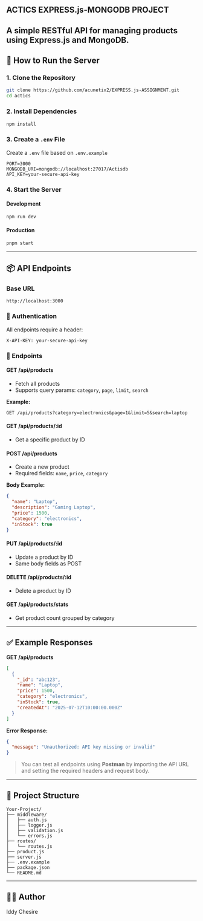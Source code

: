 
## ACTICS EXPRESS.js-MONGODB PROJECT
## A simple RESTful API for managing products using **Express.js** and **MongoDB**.

## 🚀 How to Run the Server

### 1. Clone the Repository

```bash
git clone https://github.com/acunetix2/EXPRESS.js-ASSIGNMENT.git
cd actics
```
### 2. Install Dependencies

```bash
npm install
```

### 3. Create a `.env` File

Create a `.env` file based on `.env.example`

```
PORT=3000
MONGODB_URI=mongodb://localhost:27017/Actisdb
API_KEY=your-secure-api-key
```

### 4. Start the Server

#### Development

```bash
npm run dev
```

#### Production

```bash
pnpm start
```
---
## 📦 API Endpoints

### Base URL
```
http://localhost:3000
```

### 🔐 Authentication

All endpoints require a header:

```
X-API-KEY: your-secure-api-key
```

### 📘 Endpoints

#### GET /api/products

* Fetch all products
* Supports query params: `category`, `page`, `limit`, `search`

**Example:**

```
GET /api/products?category=electronics&page=1&limit=5&search=laptop
```

#### GET /api/products/\:id

* Get a specific product by ID

#### POST /api/products

* Create a new product
* Required fields: `name`, `price`, `category`

**Body Example:**

```json
{
  "name": "Laptop",
  "description": "Gaming Laptop",
  "price": 1500,
  "category": "electronics",
  "inStock": true
}
```

#### PUT /api/products/\:id

* Update a product by ID
* Same body fields as POST

#### DELETE /api/products/\:id

* Delete a product by ID

#### GET /api/products/stats

* Get product count grouped by category

---

## ✅ Example Responses

**GET /api/products**

```json
[
  {
    "_id": "abc123",
    "name": "Laptop",
    "price": 1500,
    "category": "electronics",
    "inStock": true,
    "createdAt": "2025-07-12T10:00:00.000Z"
  }
]
```

**Error Response:**

```json
{
  "message": "Unauthorized: API key missing or invalid"
}
```
> You can test all endpoints using **Postman** by importing the API URL and setting the required headers and request body.

---

## 📁 Project Structure

```
Your-Project/
├── middleware/
│   ├── auth.js
│   ├── logger.js
│   ├── validation.js
│   └── errors.js
├── routes/
│   └── routes.js
├── product.js
├── server.js
├── .env.example
├── package.json
└── README.md
```
---
## 👨‍💻 Author
Iddy Chesire
